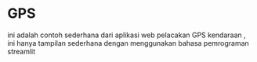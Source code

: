 # GPS
ini adalah contoh sederhana dari aplikasi web pelacakan GPS kendaraan , ini hanya tampilan sederhana dengan menggunakan bahasa pemrograman streamlit 
